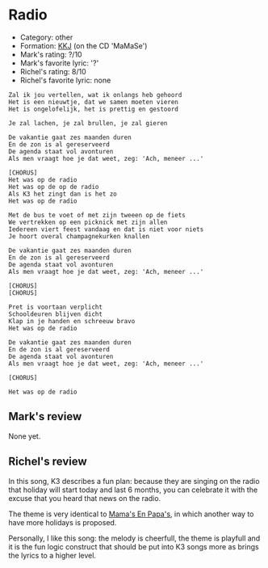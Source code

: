 # Radio

 * Category: other
 * Formation: [KKJ](Kkj.md) (on the CD 'MaMaSe')
 * Mark's rating: ?/10
 * Mark's  favorite lyric: '?'
 * Richel's rating: 8/10
 * Richel's favorite lyric: none


```
Zal ik jou vertellen, wat ik onlangs heb gehoord
Het is een nieuwtje, dat we samen moeten vieren
Het is ongelofelijk, het is prettig en gestoord

Je zal lachen, je zal brullen, je zal gieren

De vakantie gaat zes maanden duren
En de zon is al gereserveerd
De agenda staat vol avonturen
Als men vraagt hoe je dat weet, zeg: 'Ach, meneer ...'

[CHORUS]
Het was op de radio
Het was op de op de radio
Als K3 het zingt dan is het zo
Het was op de radio

Met de bus te voet of met zijn tweeen op de fiets
We vertrekken op een picknick met zijn allen
Iedereen viert feest vandaag en dat is niet voor niets
Je hoort overal champagnekurken knallen

De vakantie gaat zes maanden duren
En de zon is al gereserveerd
De agenda staat vol avonturen
Als men vraagt hoe je dat weet, zeg: 'Ach, meneer ...'

[CHORUS]
[CHORUS]

Pret is voortaan verplicht
Schooldeuren blijven dicht
Klap in je handen en schreeuw bravo
Het was op de radio

De vakantie gaat zes maanden duren
En de zon is al gereserveerd
De agenda staat vol avonturen
Als men vraagt hoe je dat weet, zeg: 'Ach, meneer ...'

[CHORUS]

Het was op de radio 
```

## Mark's review

None yet.

## Richel's review

In this song, K3 describes a fun plan: because they are singing on the
radio that holiday will start today and last 6 months, you can celebrate
it with the excuse that you heard that news on the radio.

The theme is very identical to [Mama's En Papa's](MamasEnPapas.md), 
in which another way to have more holidays is proposed.

Personally, I like this song: the melody is cheerfull, the theme is
playfull and it is the fun logic construct that should be put into K3
songs more as brings the lyrics to a higher level.